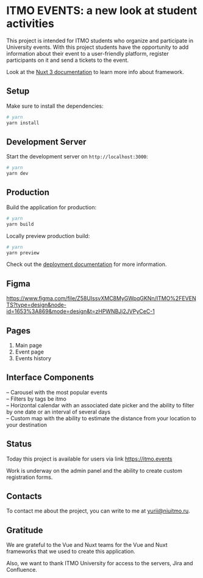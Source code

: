 # ITMO EVENTS: a new look at student activities

This project is intended for ITMO students who organize and participate in University events.
With this project students have the opportunity to add information about their event to a user-friendly platform,
register participants on it and send a tickets to the event.  


Look at the [Nuxt 3 documentation](https://nuxt.com/docs/getting-started/introduction) to learn more info about framework.

## Setup

Make sure to install the dependencies:

```bash
# yarn
yarn install
```

## Development Server

Start the development server on `http://localhost:3000`:

```bash
# yarn
yarn dev
```

## Production

Build the application for production:

```bash
# yarn
yarn build
```

Locally preview production build:

```bash
# yarn
yarn preview
```

Check out the [deployment documentation](https://nuxt.com/docs/getting-started/deployment) for more information.

## Figma

https://www.figma.com/file/Z58UIssvXMC8MyGWpqGKNn/ITMO%2FEVENTS?type=design&node-id=1653%3A869&mode=design&t=zHPWNBJj2JVPyCeC-1

## Pages

1. Main page
2. Event page
3. Events history

## Interface Components

– Carousel with the most popular events  
– Filters by tags be itmo  
– Horizontal calendar with an associated date picker and the ability to filter by one date or an interval of several days  
– Custom map with the ability to estimate the distance from your location to your destination  

## Status

Today this project is available for users via link https://itmo.events 

Work is underway on the admin panel and the ability to create custom registration forms.

## Contacts

To contact me about the project, you can write to me at yurii@niuitmo.ru.

## Gratitude

We are grateful to the Vue and Nuxt teams for the Vue and Nuxt frameworks that we used to create this application.


Also, we want to thank ITMO University for access to the servers, Jira and Confluence.